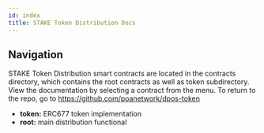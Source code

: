 ```yaml
---
id: index
title: STAKE Token Distribution Docs
---
```


## Navigation

STAKE Token Distribution smart contracts are located in the contracts directory, which contains the root contracts as well as token subdirectory. View the documentation by selecting a contract from the menu. To return to the repo, go to https://github.com/poanetwork/dpos-token

- **token:** ERC677 token implementation 
- **root:** main distribution functional
